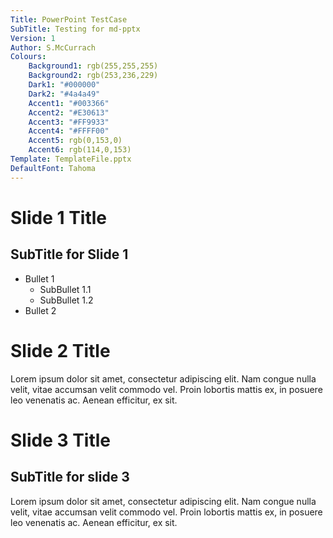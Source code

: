 ```yaml
---
Title: PowerPoint TestCase
SubTitle: Testing for md-pptx
Version: 1
Author: S.McCurrach
Colours: 
    Background1: rgb(255,255,255)
    Background2: rgb(253,236,229)
    Dark1: "#000000"
    Dark2: "#4a4a49"
    Accent1: "#003366"
    Accent2: "#E30613"
    Accent3: "#FF9933"
    Accent4: "#FFFF00"
    Accent5: rgb(0,153,0)
    Accent6: rgb(114,0,153)
Template: TemplateFile.pptx
DefaultFont: Tahoma
---
```


# Slide 1 Title

## SubTitle for Slide 1

- Bullet 1
    - SubBullet 1.1
    - SubBullet 1.2
- Bullet 2

# Slide 2 Title

Lorem ipsum dolor sit amet, consectetur adipiscing elit. Nam congue nulla velit, vitae accumsan velit commodo vel. Proin lobortis <span colour="R0 G200 B20">mattis ex</span>, in posuere leo venenatis ac. Aenean efficitur, ex sit. 

# Slide 3 Title

## SubTitle for slide 3

Lorem ipsum dolor sit amet, consectetur adipiscing elit. Nam congue nulla velit, vitae accumsan velit commodo vel. Proin lobortis mattis ex, in posuere leo venenatis ac. Aenean efficitur, ex sit. 